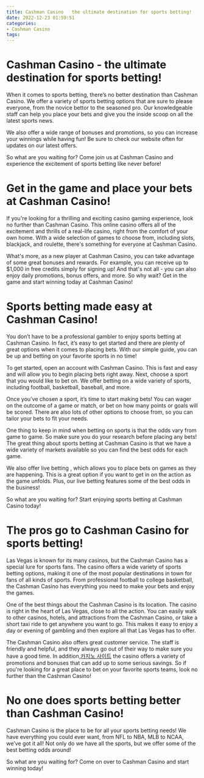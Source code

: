 ```yaml
---
title: Cashman Casino   the ultimate destination for sports betting!
date: 2022-12-23 01:59:51
categories:
- Cashman Casino
tags:
---
```



#  Cashman Casino - the ultimate destination for sports betting!

When it comes to sports betting, there’s no better destination than Cashman Casino. We offer a variety of sports betting options that are sure to please everyone, from the novice bettor to the seasoned pro. Our knowledgeable staff can help you place your bets and give you the inside scoop on all the latest sports news.

We also offer a wide range of bonuses and promotions, so you can increase your winnings while having fun! Be sure to check our website often for updates on our latest offers.

So what are you waiting for? Come join us at Cashman Casino and experience the excitement of sports betting like never before!

#  Get in the game and place your bets at Cashman Casino!

If you're looking for a thrilling and exciting casino gaming experience, look no further than Cashman Casino. This online casino offers all of the excitement and thrills of a real-life casino, right from the comfort of your own home. With a wide selection of games to choose from, including slots, blackjack, and roulette, there's something for everyone at Cashman Casino.

What's more, as a new player at Cashman Casino, you can take advantage of some great bonuses and rewards. For example, you can receive up to $1,000 in free credits simply for signing up! And that's not all - you can also enjoy daily promotions, bonus offers, and more. So why wait? Get in the game and start winning today at Cashman Casino!

#  Sports betting made easy at Cashman Casino!

You don’t have to be a professional gambler to enjoy sports betting at Cashman Casino. In fact, it’s easy to get started and there are plenty of great options when it comes to placing bets. With our simple guide, you can be up and betting on your favorite sports in no time!

To get started, open an account with Cashman Casino. This is fast and easy and will allow you to begin placing bets right away. Next, choose a sport that you would like to bet on. We offer betting on a wide variety of sports, including football, basketball, baseball, and more.

Once you’ve chosen a sport, it’s time to start making bets! You can wager on the outcome of a game or match, or bet on how many points or goals will be scored. There are also lots of other options to choose from, so you can tailor your bets to fit your needs.

One thing to keep in mind when betting on sports is that the odds vary from game to game. So make sure you do your research before placing any bets! The great thing about sports betting at Cashman Casino is that we have a wide variety of markets available so you can find the best odds for each game.

We also offer live betting , which allows you to place bets on games as they are happening. This is a great option if you want to get in on the action as the game unfolds. Plus, our live betting features some of the best odds in the business!

So what are you waiting for? Start enjoying sports betting at Cashman Casino today!

#  The pros go to Cashman Casino for sports betting!

Las Vegas is known for its many casinos, but the Cashman Casino has a special lure for sports fans. The casino offers a wide variety of sports betting options, making it one of the most popular destinations in town for fans of all kinds of sports. From professional football to college basketball, the Cashman Casino has everything you need to make your bets and enjoy the games.

One of the best things about the Cashman Casino is its location. The casino is right in the heart of Las Vegas, close to all the action. You can easily walk to other casinos, hotels, and attractions from the Cashman Casino, or take a short taxi ride to get anywhere you want to go. This makes it easy to enjoy a day or evening of gambling and then explore all that Las Vegas has to offer.

The Cashman Casino also offers great customer service. The staff is friendly and helpful, and they always go out of their way to make sure you have a good time. In addition,[카지노 사이트](https://choegocasino.com/) the casino offers a variety of promotions and bonuses that can add up to some serious savings. So if you're looking for a great place to bet on your favorite sports teams, look no further than the Cashman Casino!

#  No one does sports betting better than Cashman Casino!

Cashman Casino is the place to be for all your sports betting needs! We have everything you could ever want, from NFL to NBA, MLB to NCAA, we’ve got it all! Not only do we have all the sports, but we offer some of the best betting odds around!

So what are you waiting for? Come on over to Cashman Casino and start winning today!